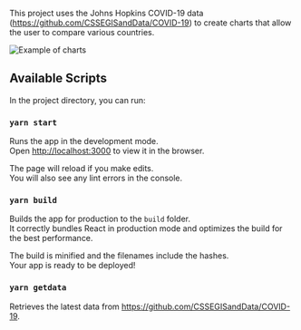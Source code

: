 This project uses the Johns Hopkins COVID-19 data (https://github.com/CSSEGISandData/COVID-19) to create charts that allow the user to compare various countries.

![Example of charts](https://www.evernote.com/l/ATPGILIKzPtAnasfdrh2zPAiF5JsV4uuLL8B/image.png "Chart")


## Available Scripts

In the project directory, you can run:

### `yarn start`

Runs the app in the development mode.<br />
Open [http://localhost:3000](http://localhost:3000) to view it in the browser.

The page will reload if you make edits.<br />
You will also see any lint errors in the console.

### `yarn build`

Builds the app for production to the `build` folder.<br />
It correctly bundles React in production mode and optimizes the build for the best performance.

The build is minified and the filenames include the hashes.<br />
Your app is ready to be deployed!

### `yarn getdata`
Retrieves the latest data from https://github.com/CSSEGISandData/COVID-19.
